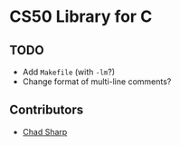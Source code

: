 # CS50 Library for C

## TODO

*   Add `Makefile` (with `-lm`?)
*   Change format of multi-line comments?

## Contributors

*   [Chad Sharp](https://github.com/crossroads1112)
